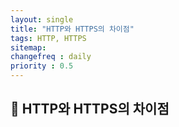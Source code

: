 ```yaml
---
layout: single
title: "HTTP와 HTTPS의 차이점"
tags: HTTP, HTTPS
sitemap:
changefreq : daily
priority : 0.5
---
```


## 📘 HTTP와 HTTPS의 차이점




